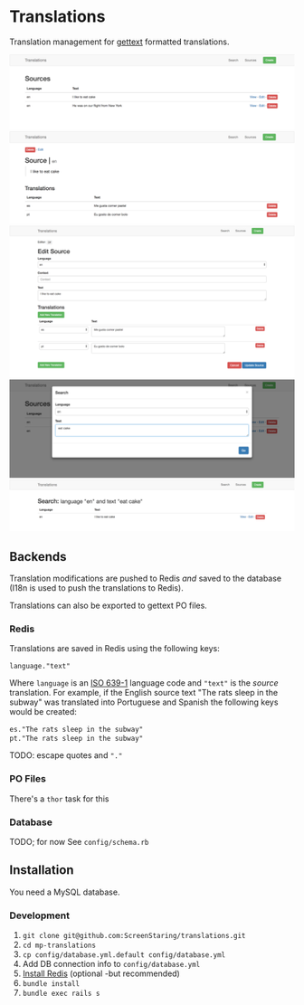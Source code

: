 # Translations

Translation management for [gettext](https://www.gnu.org/software/gettext/) formatted translations.

![Translation List](screenshots/index.png)
![View Translation](screenshots/show.png)
![Edit Translation](screenshots/edit.png)
![Search Translations](screenshots/search.png)
![Search Translations Results](screenshots/search-results.png)

## Backends

Translation modifications are pushed to Redis *and* saved to the database (I18n is used to push the translations to Redis).

Translations can also be exported to gettext PO files.

### Redis

Translations are saved in Redis using the following keys:

	language."text"

Where `language` is an [ISO 639-1](https://en.wikipedia.org/wiki/ISO_639-1) language code and `"text"` is the *source* translation.
For example, if the English source text "The rats sleep in the subway" was translated into Portuguese and Spanish the following keys
would be created:

	es."The rats sleep in the subway"
	pt."The rats sleep in the subway"

TODO: escape quotes and `"."`

### PO Files

There's a `thor` task for this

### Database

TODO; for now See `config/schema.rb`

## Installation

You need a MySQL database.

### Development

1. `git clone git@github.com:ScreenStaring/translations.git`
1. `cd mp-translations`
1. `cp config/database.yml.default config/database.yml`
1. Add DB connection info to `config/database.yml`
1. [Install Redis](http://redis.io/download) (optional -but recommended)
1. `bundle install`
1. `bundle exec rails s`
